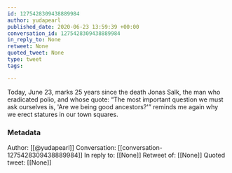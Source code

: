```yaml
---
id: 1275428309438889984
author: yudapearl
published_date: 2020-06-23 13:59:39 +00:00
conversation_id: 1275428309438889984
in_reply_to: None
retweet: None
quoted_tweet: None
type: tweet
tags:

---
```


Today, June 23, marks 25 years since the death Jonas Salk, the man who eradicated polio, and whose quote: “The most important question we must ask ourselves is, 'Are we being good ancestors?'” reminds me again why we erect statures in our town squares.

### Metadata

Author: [[@yudapearl]]
Conversation: [[conversation-1275428309438889984]]
In reply to: [[None]]
Retweet of: [[None]]
Quoted tweet: [[None]]

